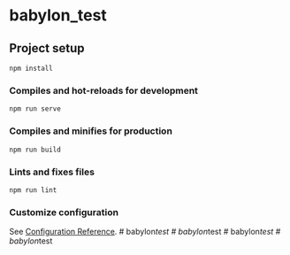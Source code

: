 # babylon_test

## Project setup
```
npm install
```

### Compiles and hot-reloads for development
```
npm run serve
```

### Compiles and minifies for production
```
npm run build
```

### Lints and fixes files
```
npm run lint
```

### Customize configuration
See [Configuration Reference](https://cli.vuejs.org/config/).
#   b a b y l o n _ t e s t  
 #   b a b y l o n _ t e s t  
 #   b a b y l o n _ t e s t  
 #   b a b y l o n _ t e s t  
 